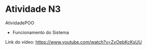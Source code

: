 
# Atividade N3
AtividadePOO
- Funcionamento do Sistema

Link do vídeo: https://www.youtube.com/watch?v=ZvOebKcKsUU
